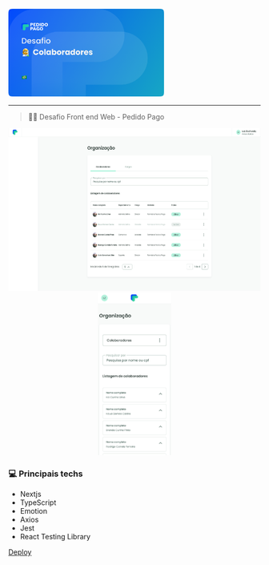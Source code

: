 <div align="left">

<p>
    <img a src=".github/assets/cover.png" alt="Logo do projeto" height="175"/>
</p>

</div>

<hr/>

> 👨‍💻️ Desafio Front end Web - Pedido Pago

<p align="middle" float="left">
    <img src=".github/assets/home.png" alt="Logo do projeto" height="325"/>
    <img src=".github/assets/home-mobile.png" alt="Logo do projeto" height="325"/>
</p>

### 💻 Principais techs

- Nextjs
- TypeScript
- Emotion
- Axios
- Jest
- React Testing Library

[Deploy](https://challenge-pedido-pago-ten.vercel.app/)
